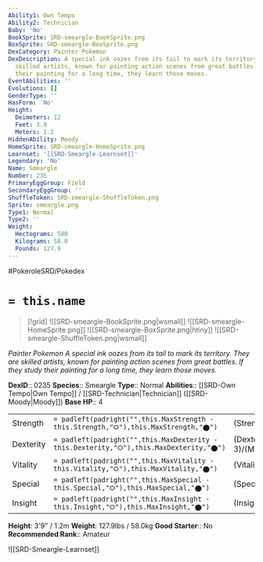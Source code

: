 ```yaml
---
Ability1: Own Tempo
Ability2: Technician
Baby: 'No'
BookSprite: SRD-smeargle-BookSprite.png
BoxSprite: SRD-smeargle-BoxSprite.png
DexCategory: Painter Pokemon
DexDescription: A special ink oozes from its tail to mark its territory. They are
  skilled artists, known for painting action scenes from great battles. If they study
  their painting for a long time, they learn those moves.
EventAbilities: ''
Evolutions: []
GenderType: ''
HasForm: 'No'
Height:
  Deimeters: 12
  Feet: 3.9
  Meters: 1.2
HiddenAbility: Moody
HomeSprite: SRD-smeargle-HomeSprite.png
Learnset: '[[SRD-Smeargle-Learnset]]'
Legendary: 'No'
Name: Smeargle
Number: 235
PrimaryEggGroup: Field
SecondaryEggGroup: ''
ShuffleToken: SRD-smeargle-ShuffleToken.png
Sprite: smeargle.png
Type1: Normal
Type2: ''
Weight:
  Hectograms: 580
  Kilograms: 58.0
  Pounds: 127.9
---
```


#PokeroleSRD/Pokedex

# `= this.name`

> [!grid]
> ![[SRD-smeargle-BookSprite.png|wsmall]]
> ![[SRD-smeargle-HomeSprite.png]]
> ![[SRD-smeargle-BoxSprite.png|htiny]]
> ![[SRD-smeargle-ShuffleToken.png|wsmall]]


*Painter Pokemon*
*A special ink oozes from its tail to mark its territory. They are skilled artists, known for painting action scenes from great battles. If they study their painting for a long time, they learn those moves.*

**DexID**:: 0235
**Species**:: Smeargle
**Type**:: Normal
**Abilities**:: [[SRD-Own Tempo|Own Tempo]] / [[SRD-Technician|Technician]] ([[SRD-Moody|Moody]])
**Base HP**:: 4

|           |                                                                                        |                                          |
| --------- | -------------------------------------------------------------------------------------- | ---------------------------------------- |
| Strength  | `= padleft(padright("",this.MaxStrength - this.Strength,"⭘"),this.MaxStrength,"⬤")`    | (Strength::1)/(MaxStrength::3)   |
| Dexterity | `= padleft(padright("",this.MaxDexterity - this.Dexterity,"⭘"),this.MaxDexterity,"⬤")` | (Dexterity:: 3)/(MaxDexterity::6) |
| Vitality  | `= padleft(padright("",this.MaxVitality - this.Vitality,"⭘"),this.MaxVitality,"⬤")`    | (Vitality::2)/(MaxVitality::4)   |
| Special   | `= padleft(padright("",this.MaxSpecial - this.Special,"⭘"),this.MaxSpecial,"⬤")`       | (Special::1)/(MaxSpecial::3)     |
| Insight   | `= padleft(padright("",this.MaxInsight - this.Insight,"⭘"),this.MaxInsight,"⬤")`       | (Insight::3)/(MaxInsight::6)     |

**Height**: 3'9" / 1.2m
**Weight**: 127.9lbs / 58.0kg
**Good Starter**:: No
**Recommended Rank**:: Amateur

![[SRD-Smeargle-Learnset]]